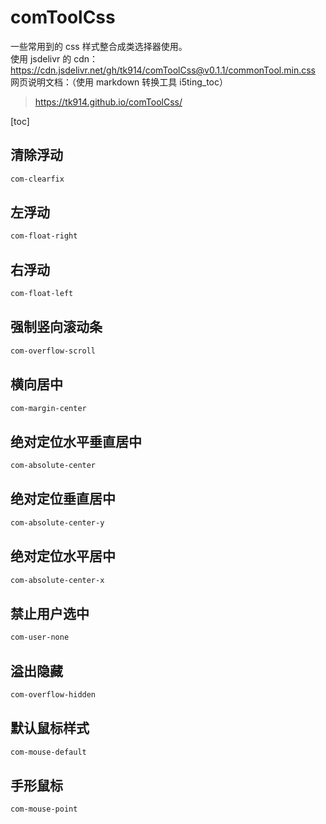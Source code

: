 # comToolCss

一些常用到的 css 样式整合成类选择器使用。  
使用 jsdelivr 的 cdn：
https://cdn.jsdelivr.net/gh/tk914/comToolCss@v0.1.1/commonTool.min.css  
网页说明文档：（使用 markdown 转换工具 i5ting_toc）

> https://tk914.github.io/comToolCss/

[toc]

## 清除浮动

```css
com-clearfix
```

## 左浮动

```css
com-float-right
```

## 右浮动

```css
com-float-left
```

## 强制竖向滚动条

```css
com-overflow-scroll
```

## 横向居中

```css
com-margin-center
```

## 绝对定位水平垂直居中

```css
com-absolute-center
```

## 绝对定位垂直居中

```css
com-absolute-center-y
```

## 绝对定位水平居中

```css
com-absolute-center-x
```

## 禁止用户选中

```css
com-user-none
```

## 溢出隐藏

```css
com-overflow-hidden
```

## 默认鼠标样式

```css
com-mouse-default
```

## 手形鼠标

```css
com-mouse-point
```
